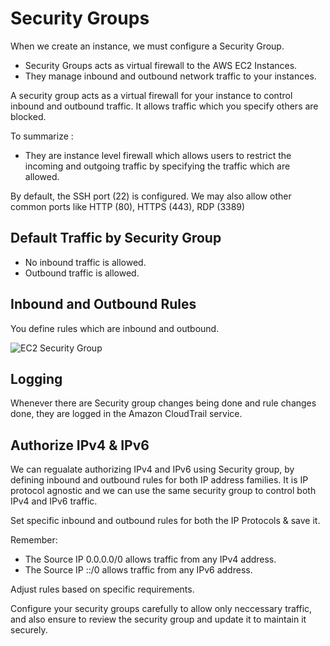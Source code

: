 # Security Groups

When we create an instance, we must configure a Security Group.
- Security Groups acts as virtual firewall to the AWS EC2 Instances.
- They manage inbound and outbound network traffic to your instances.

A security group acts as a virtual firewall for your instance to control inbound and outbound traffic.
It allows traffic which you specify others are blocked.

To summarize :
- They are instance level firewall which allows users to restrict the incoming and outgoing traffic by specifying the traffic which are allowed.
  
By default, the SSH port (22) is configured.
We may also allow other common ports like HTTP (80), HTTPS (443), RDP (3389)

## Default Traffic by Security Group
- No inbound traffic is allowed.
- Outbound traffic is allowed.

##  Inbound and Outbound Rules
You define rules which are inbound and outbound.

![EC2 Security Group](https://github.com/V-R-7/AWS-EC2/assets/62888693/3561177b-d4e5-4c0b-a308-4b047a7fd6cb)

## Logging 

Whenever there are Security group changes being done and rule changes done, they are logged in the Amazon CloudTrail service.

## Authorize IPv4 & IPv6

We can regualate authorizing IPv4 and IPv6 using Security group, by defining inbound and outbound rules for both IP address families.
It is IP protocol agnostic and we can use the same security group to control both IPv4 and IPv6 traffic.

Set specific inbound and outbound rules for both the IP Protocols & save it.

Remember:
- The Source IP 0.0.0.0/0 allows traffic from any IPv4 address.
- The Source IP ::/0 allows traffic from any IPv6 address.

Adjust rules based on specific requirements.

Configure your security groups carefully to allow only neccessary traffic, and also ensure to review the security group and update it to maintain it securely. 

